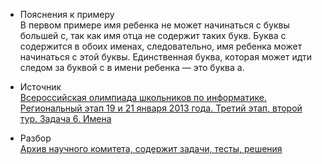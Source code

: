 - Пояснения к примеру  
В первом примере имя ребенка не может начинаться с буквы большей с, так как имя
отца не содержит таких букв. Буква с содержится в обоих именах, следовательно, имя
ребенка может начинаться с этой буквы. Единственная буква, которая может идти следом за
буквой с в имени ребенка — это буква a.

- Источник  
[Всероссийская олимпиада школьников по информатике. Региональный этап 19 и 21 января 2013 года. Третий этап, второй тур. Задача 6. Имена](https://neerc.ifmo.ru/school/archive/2012-2013.html)

- Разбор  
[Архив научного комитета, содержит задачи, тесты, решения](https://neerc.ifmo.ru/school/archive/2012-2013.html)
